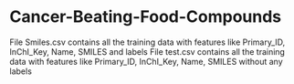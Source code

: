 # Cancer-Beating-Food-Compounds
File Smiles.csv contains all the training data with features like Primary_ID, InChI_Key, Name, SMILES and labels
File test.csv contains all the training data with features like Primary_ID, InChI_Key, Name, SMILES without any labels
